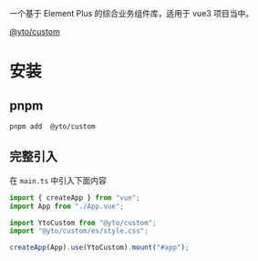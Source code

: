 一个基于 Element Plus 的综合业务组件库，适用于 vue3 项目当中。

[@yto/custom](http://10.130.136.69:7200/)

# 安装

## pnpm

```shell
pnpm add  @yto/custom
```

## 完整引入

在 `main.ts` 中引入下面内容

```ts
import { createApp } from "vue";
import App from "./App.vue";

import YtoCustom from "@yto/custom";
import "@yto/custom/es/style.css";

createApp(App).use(YtoCustom).mount("#app");
```
